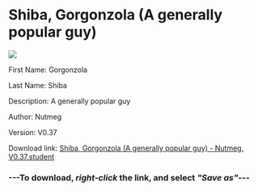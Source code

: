 # Shiba, Gorgonzola (A generally popular guy)

<img src = "https://raw.githubusercontent.com/Arbiter1223/Daigaku-Gurashi-Custom-Students/master/Students/Files/Shiba%2C%20Gorgonzola%20(A%20generally%20popular%20guy).png">

First Name: Gorgonzola

Last Name: Shiba

Description: A generally popular guy

Author: Nutmeg

Version: V0.37

Download link: <a href="https://raw.githubusercontent.com/Arbiter1223/Daigaku-Gurashi-Custom-Students/master/Students/Files/Shiba%2C%20Gorgonzola%20(A%20generally%20popular%20guy)%20-%20Nutmeg%2C%20V0.37.student">Shiba, Gorgonzola (A generally popular guy) - Nutmeg, V0.37.student</a>

### ---**To download, _right-click_ the link, and select _"Save as"_**---
